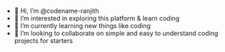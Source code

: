 - 👋 Hi, I’m @codename-ranjith
- 👀 I’m interested in exploring this platform & learn coding
- 🌱 I’m currently learning new things like coding
- 💞️ I’m looking to collaborate on simple and easy to understand coding projects for starters


<!---
codename-ranjith/codename-ranjith is a ✨ special ✨ repository because its `README.md` (this file) appears on your GitHub profile.
You can click the Preview link to take a look at your changes.
--->
